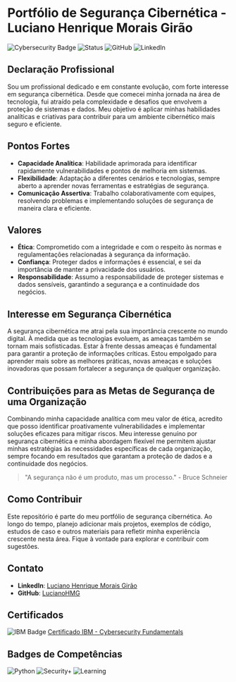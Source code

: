 # Portfólio de Segurança Cibernética - Luciano Henrique Morais Girão

![Cybersecurity Badge](https://img.shields.io/badge/Cybersecurity-Expert-blue?style=flat&logo=github)
![Status](https://img.shields.io/badge/Status-Active-brightgreen)
![GitHub](https://img.shields.io/badge/GitHub-LucianoHMG-blue?style=flat&logo=github)
![LinkedIn](https://img.shields.io/badge/LinkedIn-Luciano%20Girão-0077B5?style=flat&logo=linkedin)

## Declaração Profissional

Sou um profissional dedicado e em constante evolução, com forte interesse em segurança cibernética. Desde que comecei minha jornada na área de tecnologia, fui atraído pela complexidade e desafios que envolvem a proteção de sistemas e dados. Meu objetivo é aplicar minhas habilidades analíticas e criativas para contribuir para um ambiente cibernético mais seguro e eficiente.

## Pontos Fortes

- **Capacidade Analítica**: Habilidade aprimorada para identificar rapidamente vulnerabilidades e pontos de melhoria em sistemas.
- **Flexibilidade**: Adaptação a diferentes cenários e tecnologias, sempre aberto a aprender novas ferramentas e estratégias de segurança.
- **Comunicação Assertiva**: Trabalho colaborativamente com equipes, resolvendo problemas e implementando soluções de segurança de maneira clara e eficiente.

## Valores

- **Ética**: Comprometido com a integridade e com o respeito às normas e regulamentações relacionadas à segurança da informação.
- **Confiança**: Proteger dados e informações é essencial, e sei da importância de manter a privacidade dos usuários.
- **Responsabilidade**: Assumo a responsabilidade de proteger sistemas e dados sensíveis, garantindo a segurança e a continuidade dos negócios.

## Interesse em Segurança Cibernética

A segurança cibernética me atrai pela sua importância crescente no mundo digital. À medida que as tecnologias evoluem, as ameaças também se tornam mais sofisticadas. Estar à frente dessas ameaças é fundamental para garantir a proteção de informações críticas. Estou empolgado para aprender mais sobre as melhores práticas, novas ameaças e soluções inovadoras que possam fortalecer a segurança de qualquer organização.

## Contribuições para as Metas de Segurança de uma Organização

Combinando minha capacidade analítica com meu valor de ética, acredito que posso identificar proativamente vulnerabilidades e implementar soluções eficazes para mitigar riscos. Meu interesse genuíno por segurança cibernética e minha abordagem flexível me permitem ajustar minhas estratégias às necessidades específicas de cada organização, sempre focando em resultados que garantam a proteção de dados e a continuidade dos negócios.

> "A segurança não é um produto, mas um processo." - Bruce Schneier

## Como Contribuir

Este repositório é parte do meu portfólio de segurança cibernética. Ao longo do tempo, planejo adicionar mais projetos, exemplos de código, estudos de caso e outros materiais para refletir minha experiência crescente nesta área. Fique à vontade para explorar e contribuir com sugestões.

## Contato

- **LinkedIn**: [Luciano Henrique Morais Girão](https://www.linkedin.com/in/luciano-gir%C3%A3o)  
- **GitHub**: [LucianoHMG](https://github.com/LucianoHMG)

## Certificados

![IBM Badge](https://img.shields.io/badge/IBM-Cybersecurity_Fundamentals-green?style=flat&logo=ibm)
[Certificado IBM - Cybersecurity Fundamentals](https://www.credly.com/users/luciano-henrique.627cec15)

## Badges de Competências

![Python](https://img.shields.io/badge/Python-3.8-green?style=flat&logo=python)
![Security+](https://img.shields.io/badge/Security%2B-Exam%20Ready-orange?style=flat&logo=compTIA)
![Learning](https://img.shields.io/badge/Current%20Learning-Cybersecurity-blue?style=flat&logo=cloudflare)
